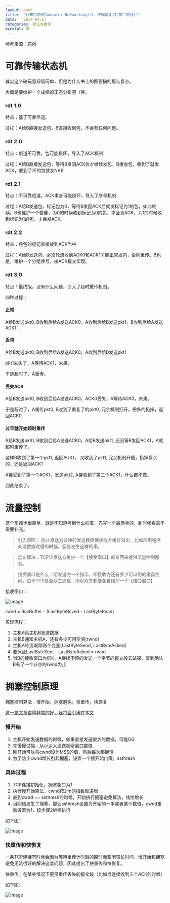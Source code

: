 ```yaml
---
layout: post
title:  "计算机网络Computer Networking(八、传输层复习(第二部分))"
date:   2017-04-17
categories: 算法与数学
excerpt: 嗯
---
```


参考来源：原创

# 可靠传输状态机

其实这个破玩意超级简单，但是为什么书上的图要搞的那么复杂。

大概是要维护一个成绩的正态分布吧（笑。

### rdt 1.0

特点：基于可靠信道。

过程：A给B直接发送包，B直接收到包，不会有任何问题。

### rdt 2.0

特点：信道不可靠，包可能损坏，导入了ACK机制

过程：A给B直接发送包，等待B发回ACK后才继续发包，B接收包，收到了就发ACK，收到了坏的包就发NAK

### rdt 2.1

特点：不可靠信道，ACK本身可能损坏，导入了序号机制

过程：A给B发送包，标记包为0，等待B发回ACK后就发标记为1的包，如此继续。B也维护一个变量，为0的时候收到标记为0的包，才会发ACK，为1的时候收到标记为1的包，才会发ACK。

### rdt 2.2

特点：将包的标记直接放到ACK当中

过程：A给B发送包，必须轮流收到ACK0和ACK1才能正常发包，否则重传。B也是，维护一个分组序号，由ACK报文实现。

### rdt 3.0

特点：最终版，没有什么问题，引入了超时重传机制。

四种过程：

#### 正常

A给B发送pkt0, B收到后给A发送ACK0，A收到后给B发送pkt1，B收到后给A发送ACK1...

#### 丢包

A给B发送pkt0, B收到后给A发送ACK0，A收到后给B发送pkt1

pkt1丢失了，A等待ACK1，未果。

于是超时了，A重传。

#### 丢失ACK

A给B发送pkt0, B收到后给A发送ACK0，ACK0丢失，A等待ACK0，未果。

于是超时了，A重传pkt0, B收到了重复了的pkt0, 冗余机制打开，把多的扔掉，返回ACK0

#### 过早就开始超时重传

A给B发送pkt0, B收到后给A发送ACK0，A给B发送pkt1, 还没等B发回ACK1，A就超时重传了。

这样B收到了第一个pkt1, 返回ACK1， 又收到了pkt1, 冗余机制开启，扔掉多余的，还是返回ACK1

A接受到了第一个ACK1，发送pkt2, A接收到了第二个ACK1，什么都不做。

到此结束了。

# 流量控制

这个东西也很简单，就是不知道考到什么程度，先写一个最简单的，到时候看需不需要补充。

> 引入原因： 防止发送方过快的发送数据使接收方缓存溢出，比如应用程序处理数据过慢的时候，容易发生这样的事。

> 怎么解决：TCP让发送方维护一个【接受窗口】的东西来提供流量控制服务。

> 接受窗口是什么：给发送方一个指示，即接收方还有多少可以用的缓存空间，由于TCP是全双工通信，所以双方都要各自维护一个【接受窗口】

接收窗口：

![image](http://i4.buimg.com/1949/0233f958a8341790.png)

rwnd = RcvBuffer - (LastByteRcved - LastByteRead)

实现流程：

1. 主机A给主机B发送数据
2. 主机B通知主机A，还有多少可用空间(rwnd)
3. 主机A轮流跟踪两个变量(LastByteSend, LastByteAcked)
4. 要保证LastByteSent - LastByteAcked = rwnd
5. 当B的接收窗口为0时，A继续不停的发送一个字节的报文段去试探，直到确认B有了一个非空的rwnd为止

# 拥塞控制原理

拥塞控制算法：慢开始，拥塞避免，快重传，快恢复

[这一篇文章讲得非常的好，我将会引用在本文](https://wenku.baidu.com/view/d93687f64028915f804dc245.html)

### 慢开始

1. 主机开始发送数据的时候，如果直接发送很大的数据，可能GG
2. 先慢慢试探，从小达大发送拥塞窗口数值
3. 刚开始可以将cwnd设为MSS的值，然后每次都翻倍
4. 为了防止cwnd增长引起拥塞，设置一个慢开始门限，ssthresh

### 具体过程

1. TCP连接初始化，拥塞窗口为1
2. 执行慢开始算法，cwnd按2^n的指数型递增
3. 直到cwnd == ssthresh的时候，开始执行拥塞避免算法，线性增长
4. 当网络发生了拥塞，那么ssthresh设置为开始的一半或者某个数值，cwnd重新设置为1，按步骤2继续执行

如下图：

![image](http://i4.buimg.com/1949/45e5815a2ee7b441.png)


### 快重传和快恢复

一条TCP连接有时候会因为等待重传计时器的超时而空闲较长时间，慢开始和拥塞避免无法很好的解决这类问题，因此提出了快重传和快恢复。

快重传：在某些情况下更早重传丢失的报文段（比如当连续收到三个ACK的时候）

如下图:

![image](http://i4.buimg.com/1949/6bfe575180473dc9.png)



